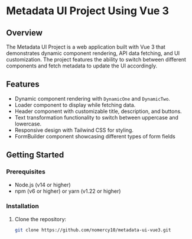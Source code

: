 # Metadata UI Project Using Vue 3

## Overview

The Metadata UI Project is a web application built with Vue 3 that demonstrates dynamic component rendering, API data fetching, and UI customization. The project features the ability to switch between different components and fetch metadata to update the UI accordingly.

## Features

- Dynamic component rendering with `DynamicOne` and `DynamicTwo`.
- Loader component to display while fetching data.
- Header component with customizable title, description, and buttons.
- Text transformation functionality to switch between uppercase and lowercase.
- Responsive design with Tailwind CSS for styling.
- FormBuilder component showcasing different types of form fields

## Getting Started

### Prerequisites

- Node.js (v14 or higher)
- npm (v6 or higher) or yarn (v1.22 or higher)

### Installation

1. Clone the repository:
   ```bash
   git clone https://github.com/nomercy10/metadata-ui-vue3.git
